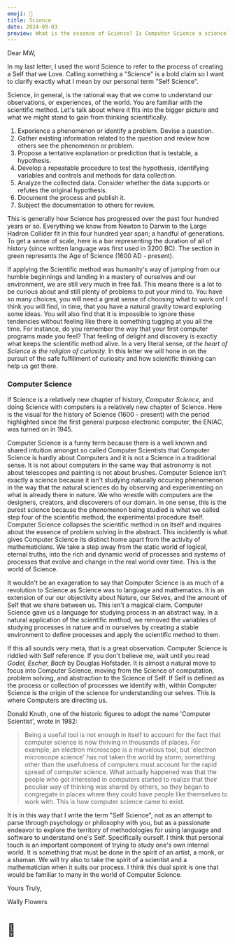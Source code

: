 ```yaml
---
emoji: 🔭
title: Science
date: 2024-09-03
preview: What is the essence of Science? Is Computer Science a science? Can a Self science itself scientifically?
---
```


<script>
  import ScienceTimeline from '$lib/components/ScienceTimeline.svelte';
  import Critic from '$lib/components/Critic.svelte';

  const comments = [
    "this article is just silly. Frankly I can't think of anything else much to say. ",
    "Whoever this author is, he does not know what he is talking about...!",
    "Writing to himself 😬",
    "This page was just fraught with problems. You may want to contemplate deleting the whole section on the grounds that it has more disinformation than information.",
    "This is actually extremely harmful to invoke Science so carelessly. You are doing a lot of harm here.",
    "Poor guy...",
    "🤣🤣🤣",
    "literally MISINFORMATION",
    "🤣🤣🤣",
    "What could you ever contribute to any human endeavor?",
    "🤣🤣🤣",
    "This is exactly the careless kind of thinking that would never survive any level of scrutiny.",
    "This is cute.",
    "Losing the plot!!",
    "I learned so much from this.",
    "Anyone who reads this should really go read a book instead...",
    "He didn't even mention peer review... Literally the only thing that makes it Science.",
    "This is really insightful.",
    "Rehashed garbage.",
    "USELESS",
    "USELESS",
    "USELESS",
    "USELESS",
    "USELESS",
    "USELESS",
    "USELESS",
    "USELESS",
    "USELESS",
    "USELESS",
    "USELESS",
    "USELESS",
    "USELESS",
    "USELESS",
    "USELESS",
    "USELESS",
    "USELESS",
  ]
</script>

<Critic commentTexts={comments}/>

Dear MW,

In my last letter, I used the word Science to refer to the process of creating a Self that we Love. Calling something a "Science" is a bold claim so I want to clarify exactly what I mean by our personal term "Self Science".

Science, in general, is the rational way that we come to understand our observations, or experiences, of the world. You are familiar with the scientific method. Let's talk about where it fits into the bigger picture and what we might stand to gain from thinking scientifically.

1. Experience a phenomenon or identify a problem. Devise a question.
2. Gather existing information related to the question and review how others see the phenomenon or problem.
3. Propose a tentative explanation or prediction that is testable, a hypothesis.
4. Develop a repeatable procedure to test the hypothesis, identifying variables and controls and methods for data collection.
5. Analyze the collected data. Consider whether the data supports or refutes the original hypothesis.
6. Document the process and publish it.
7. Subject the documentation to others for review.

This is generally how Science has progressed over the past four hundred years or so. Everything we know from Newton to Darwin to the Large Hadron Collider fit in this four hundred year span; a handful of generations. To get a sense of scale, here is a bar representing the duration of all of history (since written language was first used in 3200 BC). The section in green represents the Age of Science (1600 AD - present).

<ScienceTimeline timelineStart=-3200 ageStart=1600 color='#4caf50'/>

If applying the Scientific method was humanity's way of jumping from our humble beginnings and landing in a mastery of ourselves and our environment, we are still very much in free fall. This means there is a lot to be curious about and still plenty of problems to put your mind to. You have so many choices, you will need a great sense of choosing what to work on! I think you will find, in time, that you have a natural gravity toward exploring some ideas. You will also find that it is impossible to ignore these tendencies without feeling like there is something tugging at you all the time. For instance, do you remember the way that your first computer programs made you feel? That feeling of delight and discovery is exactly what keeps the scientific method alive. In a very literal sense, *at the heart of Science is the religion of curiosity*. In this letter we will hone in on the pursuit of the safe fulfillment of curiosity and how scientific thinking can help us get there.

### Computer Science

If Science is a relatively new chapter of history, *Computer Science*, and doing Science with computers is a relatively new chapter of Science. Here is the visual for the history of Science (1600 - present) with the period highlighted since the first general purpose electronic computer, the ENIAC, was turned on in 1945.

<ScienceTimeline timelineStart=1600 ageStart=1945 color='#AF4CAB'/>

Computer Science is a funny term because there is a well known and shared intuition amongst so called Computer Scientists that Computer Science is hardly about Computers and it is not a Science in a traditional sense. It is not about computers in the same way that astronomy is not about telescopes and painting is not about brushes. Computer Science isn't exactly a science because it isn't studying naturally occuring phenomenon in the way that the natural sciences do by observing and experimenting on what is already there in nature. We who wrestle with computers are the designers, creators, and discoverers of our domain. In one sense, this is the purest science because the phenomenon being studied is what we called step four of the scientific method, the experimental procedure itself. Computer Science collapses the scientific method in on itself and inquires about the essence of problem solving in the abstract. This incidently is what gives Computer Science its distinct home apart from the activity of mathematicians. We take a step away from the static world of logical, eternal truths, into the rich and dynamic world of processes and systems of processes that evolve and change in the real world over time. This is the world of Science.

It wouldn't be an exageration to say that Computer Science is as much of a revolution to Science as Science was to language and mathematics. It is an extension of our our objectivity about Nature, our Selves, and the amount of Self that we share between us. This isn't a magical claim. Computer Science gave us a language for studying process in an abstract way. In a natural application of the scientific method, we removed the variables of studying processes in nature and in ourselves by creating a stable environment to define processes and apply the scientific method to them.

If this all sounds very meta, that is a great observation. Computer Science is riddled with Self reference. If you don't believe me, wait until you read *Godel, Escher, Bach* by Douglas Hofstader. It is almost a natural move to focus into Computer Science, moving from the Science of computation, problem solving, and abstraction to the Science of Self. If Self is defined as the process or collection of processes we identify with, within Computer Science is the origin of the science for understanding our selves. This is where Computers are directing us.

Donald Knuth, one of the historic figures to adopt the name 'Computer Scientist', wrote in 1982:

> Being a useful tool is not enough in itself to account for the fact that computer science is now thriving in thousands of places. For example, an electron microscope is a marvelous tool, but 'electron microscope science' has not taken the world by storm; something other than the usefulness of computers must account for the rapid spread of computer science. What actually happened was that the people who got interested in computers started to realize that their peculiar way of thinking was shared by others, so they began to congregate in places where they could have people like themselves to work with. This is how computer science came to exist.

It is in this way that I write the term "Self Science", not as an attempt to parse through psychology or philosophy with you, but as a passionate endeavor to explore the territory of methodologies for using language and software to understand one's Self. Specifically ourself. I think that personal touch is an important component of trying to study one's own internal world. It is something that must be done in the spirit of an artist, a monk, or a shaman. We will try also to take the spirit of a scientist and a mathematician when it suits our process. I think this dual spirit is one that would be familiar to many in the world of Computer Science.

Yours Truly,

Wally Flowers

# 🪷
